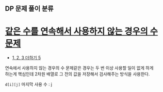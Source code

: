 ## DP 문제 풀이 분류

# [같은 수를 연속해서 사용하지 않는 경우의 수 문제]()

- [1, 2, 3 더하기 5]()

연속에서 사용하지 않는 경우의 수 문제같은 경우는
두 번 이상 사용할 일이 없게 하게 하는게 핵심인데
2차원 배열로 그 전의 값을 저장해서 검사해주는 방식을 사용한다.

`d[i][j]`
마지막 사용 수 : j 
